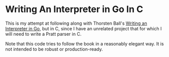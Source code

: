 # Writing An Interpreter in Go In C

This is my attempt at following along with Thorsten Ball's [Writing an
Interpreter in Go](https://interpreterbook.com/), but in C, since I have an
unrelated project that for which I will need to write a Pratt parser in C.

Note that this code tries to follow the book in a reasonably elegant way. It is
not intended to be robust or production-ready.
